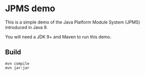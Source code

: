 # JPMS demo
This is a simple demo of the Java Platform Module System (JPMS) introduced in Java 9.

You will need a JDK 9+ and Maven to run this demo.

## Build
```shell
mvn compile
mvn jar:jar
```


